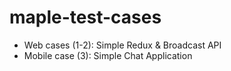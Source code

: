 # maple-test-cases

* Web cases (1-2): Simple Redux & Broadcast API
* Mobile case (3): Simple Chat Application

